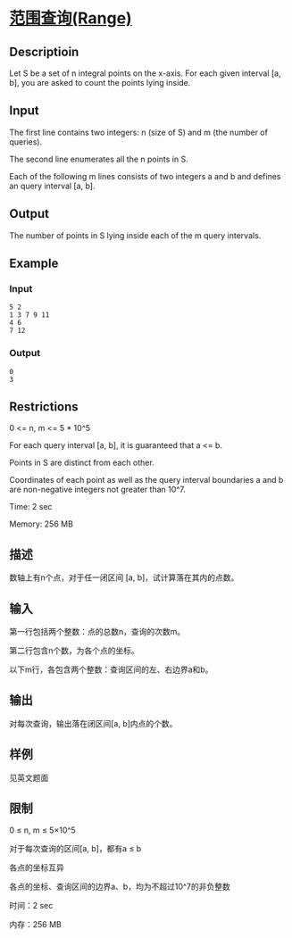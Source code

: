 # [范围查询(Range)](https://dsa.cs.tsinghua.edu.cn/oj/problem.shtml?id=1142)

## Descriptioin

Let S be a set of n integral points on the x-axis. For each given interval [a, b], you are asked to count the points lying inside.

## Input

The first line contains two integers: n (size of S) and m (the number of queries).

The second line enumerates all the n points in S.

Each of the following m lines consists of two integers a and b and defines an query interval [a, b].

## Output
The number of points in S lying inside each of the m query intervals.

## Example

### Input

```
5 2
1 3 7 9 11
4 6
7 12
```

### Output

```
0
3
```

## Restrictions
0 <= n, m <= 5 * 10^5

For each query interval [a, b], it is guaranteed that a <= b.

Points in S are distinct from each other.

Coordinates of each point as well as the query interval boundaries a and b are non-negative integers not greater than 10^7.

Time: 2 sec

Memory: 256 MB

## 描述

数轴上有n个点，对于任一闭区间 [a, b]，试计算落在其内的点数。

## 输入

第一行包括两个整数：点的总数n，查询的次数m。

第二行包含n个数，为各个点的坐标。

以下m行，各包含两个整数：查询区间的左、右边界a和b。

## 输出

对每次查询，输出落在闭区间[a, b]内点的个数。

## 样例

见英文题面

## 限制

0 ≤ n, m ≤ 5×10^5

对于每次查询的区间[a, b]，都有a ≤ b

各点的坐标互异

各点的坐标、查询区间的边界a、b，均为不超过10^7的非负整数

时间：2 sec

内存：256 MB